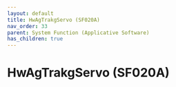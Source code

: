 ```yaml
---
layout: default
title: HwAgTrakgServo (SF020A)
nav_order: 33
parent: System Function (Applicative Software)
has_children: true
---
```

# HwAgTrakgServo (SF020A)

